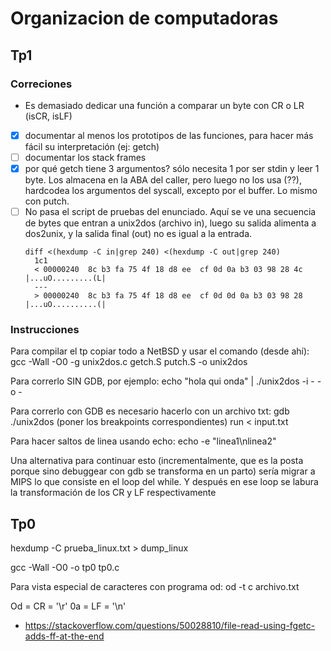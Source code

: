 # Organizacion de computadoras

## Tp1

### Correciones
 - Es demasiado dedicar una función a comparar un byte con CR o LR (isCR, isLF)
 - [x] documentar al menos los prototipos de las funciones, para hacer más fácil su
   interpretación (ej: getch)
 - [ ] documentar los stack frames
 - [x] por qué getch tiene 3 argumentos? sólo necesita 1 por ser stdin y leer 1
   byte. Los almacena en la ABA del caller, pero luego no los usa (??), hardcodea
   los argumentos del syscall, excepto por el buffer. Lo mismo con putch.
 - [ ] No pasa el script de pruebas del enunciado. Aquí se ve una secuencia de bytes
   que entran a unix2dos (archivo in), luego su salida alimenta a dos2unix, y la
   salida final (out) no es igual a la entrada.
   ```
   diff <(hexdump -C in|grep 240) <(hexdump -C out|grep 240)
     1c1
     < 00000240  8c b3 fa 75 4f 18 d8 ee  cf 0d 0a b3 03 98 28 4c  |...uO.........(L|
     ---
     > 00000240  8c b3 fa 75 4f 18 d8 ee  cf 0d 0d 0a b3 03 98 28  |...uO..........(|
     ```
     
### Instrucciones     

Para compilar el tp copiar todo a NetBSD y usar el comando (desde ahí):
gcc -Wall -O0 -g unix2dos.c getch.S putch.S -o unix2dos

Para correrlo SIN GDB, por ejemplo:
echo "hola qui onda" | ./unix2dos -i - -o -

Para correrlo con GDB es necesario hacerlo con un archivo txt:
gdb ./unix2dos
(poner los breakpoints correspondientes)
run < input.txt

Para hacer saltos de linea usando echo:  echo -e "linea1\nlinea2"

Una alternativa para continuar esto (incrementalmente, que es la posta porque sino debuggear con gdb se transforma en un parto) sería migrar a MIPS lo que consiste en el loop del while. Y después en ese loop se labura la transformación de los CR y LF respectivamente

## Tp0
hexdump -C prueba_linux.txt > dump_linux

gcc -Wall -O0 -o tp0 tp0.c

Para vista especial de caracteres con programa od: od -t c archivo.txt


Od = CR = '\r'
0a = LF = '\n'

- https://stackoverflow.com/questions/50028810/file-read-using-fgetc-adds-ff-at-the-end
